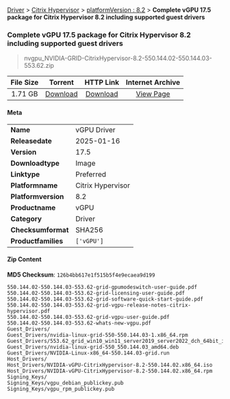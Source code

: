 
[Driver](/README.md)  >  [Citrix Hypervisor](/index/Driver/Citrix_Hypervisor.md)  >  [platformVersion : 8.2](/index/Driver/Citrix_Hypervisor/8.2.md)  >  **Complete vGPU 17.5 package for Citrix Hypervisor 8.2 including supported guest drivers**


###    Complete vGPU 17.5 package for Citrix Hypervisor 8.2 including supported guest drivers

> nvgpu_NVIDIA-GRID-CitrixHypervisor-8.2-550.144.02-550.144.03-553.62.zip   


| **File Size** | **Torrent**  | **HTTP Link** | **Internet Archive** |
|:-------------:|:------------:|:-------------:|:--------------------:|
| 1.71 GB |  [Download](https://archive.org/download/nvgpu_NVIDIA-GRID-CitrixHypervisor-8.2-550.144.02-550.144.03-553.62.zip/nvgpu_NVIDIA-GRID-CitrixHypervisor-8.2-550.144.02-550.144.03-553.62.zip_archive.torrent)       | [Download](https://archive.org/compress/nvgpu_NVIDIA-GRID-CitrixHypervisor-8.2-550.144.02-550.144.03-553.62.zip) | [View Page](https://archive.org/details/nvgpu_NVIDIA-GRID-CitrixHypervisor-8.2-550.144.02-550.144.03-553.62.zip)       |

#### Meta

<table>
<tr><td><strong>Name</strong></td><td>vGPU Driver</td></tr>
<tr><td><strong>Releasedate</strong></td><td>2025-01-16</td></tr>
<tr><td><strong>Version</strong></td><td>17.5</td></tr>
<tr><td><strong>Downloadtype</strong></td><td>Image</td></tr>
<tr><td><strong>Linktype</strong></td><td>Preferred</td></tr>
<tr><td><strong>Platformname</strong></td><td>Citrix Hypervisor</td></tr>
<tr><td><strong>Platformversion</strong></td><td>8.2</td></tr>
<tr><td><strong>Productname</strong></td><td>vGPU</td></tr>
<tr><td><strong>Category</strong></td><td>Driver</td></tr>
<tr><td><strong>Checksumformat</strong></td><td>SHA256</td></tr>
<tr><td><strong>Productfamilies</strong></td><td><code>['vGPU']</code></td></tr>
</table>

#### Zip Content

**MD5 Checksum**: `126b4bb617e1f515b5f4e9ecaea9d199`

```text
550.144.02-550.144.03-553.62-grid-gpumodeswitch-user-guide.pdf
550.144.02-550.144.03-553.62-grid-licensing-user-guide.pdf
550.144.02-550.144.03-553.62-grid-software-quick-start-guide.pdf
550.144.02-550.144.03-553.62-grid-vgpu-release-notes-citrix-hypervisor.pdf
550.144.02-550.144.03-553.62-grid-vgpu-user-guide.pdf
550.144.02-550.144.03-553.62-whats-new-vgpu.pdf
Guest_Drivers/
Guest_Drivers/nvidia-linux-grid-550-550.144.03-1.x86_64.rpm
Guest_Drivers/553.62_grid_win10_win11_server2019_server2022_dch_64bit_international.exe
Guest_Drivers/nvidia-linux-grid-550_550.144.03_amd64.deb
Guest_Drivers/NVIDIA-Linux-x86_64-550.144.03-grid.run
Host_Drivers/
Host_Drivers/NVIDIA-vGPU-CitrixHypervisor-8.2-550.144.02.x86_64.iso
Host_Drivers/NVIDIA-vGPU-CitrixHypervisor-8.2-550.144.02.x86_64.rpm
Signing_Keys/
Signing_Keys/vgpu_debian_publickey.pub
Signing_Keys/vgpu_rpm_publickey.pub
```